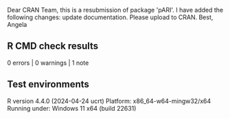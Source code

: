 Dear CRAN Team,
this is a resubmission of package 'pARI'. I have added the following changes: update documentation.
Please upload to CRAN.
Best, Angela


## R CMD check results

0 errors | 0 warnings | 1 note

## Test environments

R version 4.4.0 (2024-04-24 ucrt)
Platform: x86_64-w64-mingw32/x64
Running under: Windows 11 x64 (build 22631)